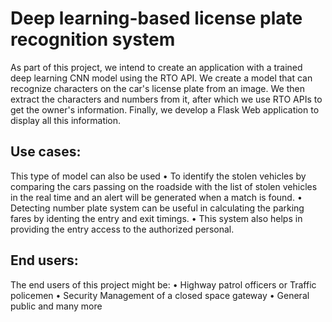 # Deep learning-based license plate recognition system

As part of this project, we intend to create an application with a trained deep learning CNN model using the RTO API. We create a model that can recognize characters on the car's license plate from an image. We then extract the characters and numbers from it, after which we use RTO APIs to get the owner's information. Finally, we develop a Flask Web application to display all this information.

## Use cases:
This type of model can also be used 
•	To identify the stolen vehicles by comparing the cars passing on the roadside with the list of stolen vehicles in the real time and an alert will be generated when a match is found. 
•	Detecting number plate system can be useful in calculating the parking fares by identing the entry and exit timings. 
•	This system also helps in providing the entry access to the authorized personal.

## End users:             
The end users of this project might be:
•	Highway patrol officers or Traffic policemen
•	Security Management of a closed space gateway
•	General public and many more

